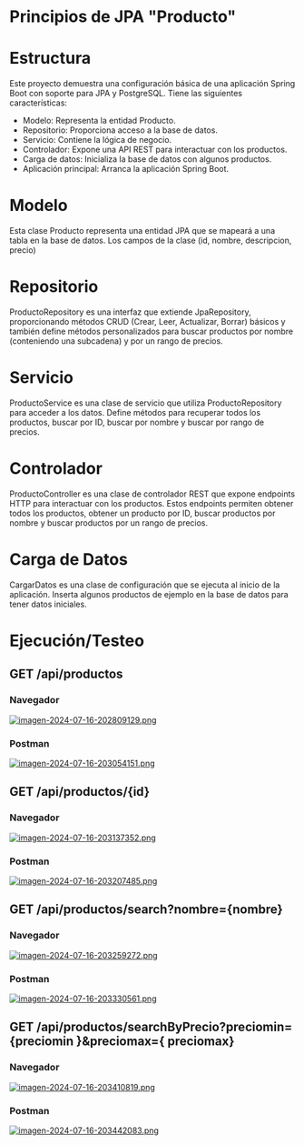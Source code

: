# Principios de JPA "Producto"

# Estructura
Este proyecto demuestra una configuración básica de una aplicación Spring Boot con soporte para JPA y PostgreSQL. Tiene las siguientes características:
- Modelo: Representa la entidad Producto.
- Repositorio: Proporciona acceso a la base de datos.
- Servicio: Contiene la lógica de negocio.
- Controlador: Expone una API REST para interactuar con los productos.
- Carga de datos: Inicializa la base de datos con algunos productos.
- Aplicación principal: Arranca la aplicación Spring Boot.

# Modelo
Esta clase Producto representa una entidad JPA que se mapeará a una tabla en la base de datos. Los campos de la clase (id, nombre, descripcion, precio)

# Repositorio
ProductoRepository es una interfaz que extiende JpaRepository, proporcionando métodos CRUD (Crear, Leer, Actualizar, Borrar) básicos y también define métodos personalizados para buscar productos por nombre (conteniendo una subcadena) y por un rango de precios.

# Servicio
ProductoService es una clase de servicio que utiliza ProductoRepository para acceder a los datos. Define métodos para recuperar todos los productos, buscar por ID, buscar por nombre y buscar por rango de precios.

# Controlador
ProductoController es una clase de controlador REST que expone endpoints HTTP para interactuar con los productos. Estos endpoints permiten obtener todos los productos, obtener un producto por ID, buscar productos por nombre y buscar productos por un rango de precios.

# Carga de Datos
CargarDatos es una clase de configuración que se ejecuta al inicio de la aplicación. Inserta algunos productos de ejemplo en la base de datos para tener datos iniciales.

# Ejecución/Testeo
## GET /api/productos
### Navegador
[![imagen-2024-07-16-202809129.png](https://i.postimg.cc/ZRJJWhpB/imagen-2024-07-16-202809129.png)](https://postimg.cc/CZr32XvS)
### Postman
[![imagen-2024-07-16-203054151.png](https://i.postimg.cc/mgM4VrS1/imagen-2024-07-16-203054151.png)](https://postimg.cc/zyJ4G86q)
## GET /api/productos/{id}
### Navegador
[![imagen-2024-07-16-203137352.png](https://i.postimg.cc/cH1NsBGf/imagen-2024-07-16-203137352.png)](https://postimg.cc/t1cckPTg)
### Postman
[![imagen-2024-07-16-203207485.png](https://i.postimg.cc/RFPxqJvy/imagen-2024-07-16-203207485.png)](https://postimg.cc/VrbVV6rW)
## GET /api/productos/search?nombre={nombre}
### Navegador
[![imagen-2024-07-16-203259272.png](https://i.postimg.cc/J0vw5wDQ/imagen-2024-07-16-203259272.png)](https://postimg.cc/GTFSb5jB)
### Postman
[![imagen-2024-07-16-203330561.png](https://i.postimg.cc/CLnpLKXr/imagen-2024-07-16-203330561.png)](https://postimg.cc/w7zGw96D)
## GET /api/productos/searchByPrecio?preciomin={preciomin }&preciomax={ preciomax}
### Navegador
[![imagen-2024-07-16-203410819.png](https://i.postimg.cc/MGxCDmTg/imagen-2024-07-16-203410819.png)](https://postimg.cc/pmGcV8KB)
### Postman
[![imagen-2024-07-16-203442083.png](https://i.postimg.cc/Ssxw0Qcr/imagen-2024-07-16-203442083.png)](https://postimg.cc/Y4TXYHnG)
